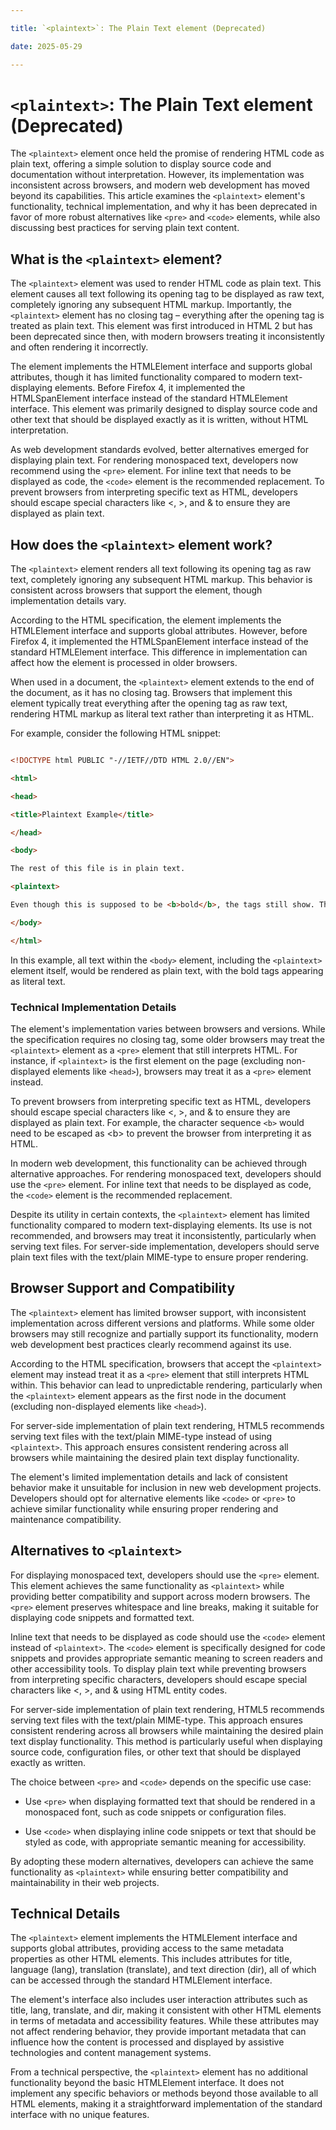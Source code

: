 ```yaml
---

title: `<plaintext>`: The Plain Text element (Deprecated)

date: 2025-05-29

---
```



# `<plaintext>`: The Plain Text element (Deprecated)

The `<plaintext>` element once held the promise of rendering HTML code as plain text, offering a simple solution to display source code and documentation without interpretation. However, its implementation was inconsistent across browsers, and modern web development has moved beyond its capabilities. This article examines the `<plaintext>` element's functionality, technical implementation, and why it has been deprecated in favor of more robust alternatives like `<pre>` and `<code>` elements, while also discussing best practices for serving plain text content.


## What is the `<plaintext>` element?

The `<plaintext>` element was used to render HTML code as plain text. This element causes all text following its opening tag to be displayed as raw text, completely ignoring any subsequent HTML markup. Importantly, the `<plaintext>` element has no closing tag – everything after the opening tag is treated as plain text. This element was first introduced in HTML 2 but has been deprecated since then, with modern browsers treating it inconsistently and often rendering it incorrectly.

The element implements the HTMLElement interface and supports global attributes, though it has limited functionality compared to modern text-displaying elements. Before Firefox 4, it implemented the HTMLSpanElement interface instead of the standard HTMLElement interface. This element was primarily designed to display source code and other text that should be displayed exactly as it is written, without HTML interpretation.

As web development standards evolved, better alternatives emerged for displaying plain text. For rendering monospaced text, developers now recommend using the `<pre>` element. For inline text that needs to be displayed as code, the `<code>` element is the recommended replacement. To prevent browsers from interpreting specific text as HTML, developers should escape special characters like <, >, and & to ensure they are displayed as plain text.


## How does the `<plaintext>` element work?

The `<plaintext>` element renders all text following its opening tag as raw text, completely ignoring any subsequent HTML markup. This behavior is consistent across browsers that support the element, though implementation details vary.

According to the HTML specification, the element implements the HTMLElement interface and supports global attributes. However, before Firefox 4, it implemented the HTMLSpanElement interface instead of the standard HTMLElement interface. This difference in implementation can affect how the element is processed in older browsers.

When used in a document, the `<plaintext>` element extends to the end of the document, as it has no closing tag. Browsers that implement this element typically treat everything after the opening tag as raw text, rendering HTML markup as literal text rather than interpreting it as HTML.

For example, consider the following HTML snippet:

```html

<!DOCTYPE html PUBLIC "-//IETF//DTD HTML 2.0//EN">

<html>

<head>

<title>Plaintext Example</title>

</head>

<body>

The rest of this file is in plain text.

<plaintext>

Even though this is supposed to be <b>bold</b>, the tags still show. There is no way to turn plain text off once it is on. <plaintext> does nothing to help. Even <b>/body</b> and <b>/html</b> will show up.

</body>

</html>

```

In this example, all text within the `<body>` element, including the `<plaintext>` element itself, would be rendered as plain text, with the bold tags appearing as literal text.


### Technical Implementation Details

The element's implementation varies between browsers and versions. While the specification requires no closing tag, some older browsers may treat the `<plaintext>` element as a `<pre>` element that still interprets HTML. For instance, if `<plaintext>` is the first element on the page (excluding non-displayed elements like `<head>`), browsers may treat it as a `<pre>` element instead.

To prevent browsers from interpreting specific text as HTML, developers should escape special characters like <, >, and & to ensure they are displayed as plain text. For example, the character sequence `<b>` would need to be escaped as &lt;b&gt; to prevent the browser from interpreting it as HTML.

In modern web development, this functionality can be achieved through alternative approaches. For rendering monospaced text, developers should use the `<pre>` element. For inline text that needs to be displayed as code, the `<code>` element is the recommended replacement.

Despite its utility in certain contexts, the `<plaintext>` element has limited functionality compared to modern text-displaying elements. Its use is not recommended, and browsers may treat it inconsistently, particularly when serving text files. For server-side implementation, developers should serve plain text files with the text/plain MIME-type to ensure proper rendering.


## Browser Support and Compatibility

The `<plaintext>` element has limited browser support, with inconsistent implementation across different versions and platforms. While some older browsers may still recognize and partially support its functionality, modern web development best practices clearly recommend against its use.

According to the HTML specification, browsers that accept the `<plaintext>` element may instead treat it as a `<pre>` element that still interprets HTML within. This behavior can lead to unpredictable rendering, particularly when the `<plaintext>` element appears as the first node in the document (excluding non-displayed elements like `<head>`).

For server-side implementation of plain text rendering, HTML5 recommends serving text files with the text/plain MIME-type instead of using `<plaintext>`. This approach ensures consistent rendering across all browsers while maintaining the desired plain text display functionality.

The element's limited implementation details and lack of consistent behavior make it unsuitable for inclusion in new web development projects. Developers should opt for alternative elements like `<code>` or `<pre>` to achieve similar functionality while ensuring proper rendering and maintenance compatibility.


## Alternatives to `<plaintext>`

For displaying monospaced text, developers should use the `<pre>` element. This element achieves the same functionality as `<plaintext>` while providing better compatibility and support across modern browsers. The `<pre>` element preserves whitespace and line breaks, making it suitable for displaying code snippets and formatted text.

Inline text that needs to be displayed as code should use the `<code>` element instead of `<plaintext>`. The `<code>` element is specifically designed for code snippets and provides appropriate semantic meaning to screen readers and other accessibility tools. To display plain text while preventing browsers from interpreting specific characters, developers should escape special characters like <, >, and & using HTML entity codes.

For server-side implementation of plain text rendering, HTML5 recommends serving text files with the text/plain MIME-type. This approach ensures consistent rendering across all browsers while maintaining the desired plain text display functionality. This method is particularly useful when displaying source code, configuration files, or other text that should be displayed exactly as written.

The choice between `<pre>` and `<code>` depends on the specific use case:

- Use `<pre>` when displaying formatted text that should be rendered in a monospaced font, such as code snippets or configuration files.

- Use `<code>` when displaying inline code snippets or text that should be styled as code, with appropriate semantic meaning for accessibility.

By adopting these modern alternatives, developers can achieve the same functionality as `<plaintext>` while ensuring better compatibility and maintainability in their web projects.


## Technical Details

The `<plaintext>` element implements the HTMLElement interface and supports global attributes, providing access to the same metadata properties as other HTML elements. This includes attributes for title, language (lang), translation (translate), and text direction (dir), all of which can be accessed through the standard HTMLElement interface.

The element's interface also includes user interaction attributes such as title, lang, translate, and dir, making it consistent with other HTML elements in terms of metadata and accessibility features. While these attributes may not affect rendering behavior, they provide important metadata that can influence how the content is processed and displayed by assistive technologies and content management systems.

From a technical perspective, the `<plaintext>` element has no additional functionality beyond the basic HTMLElement interface. It does not implement any specific behaviors or methods beyond those available to all HTML elements, making it a straightforward implementation of the standard interface with no unique features.

